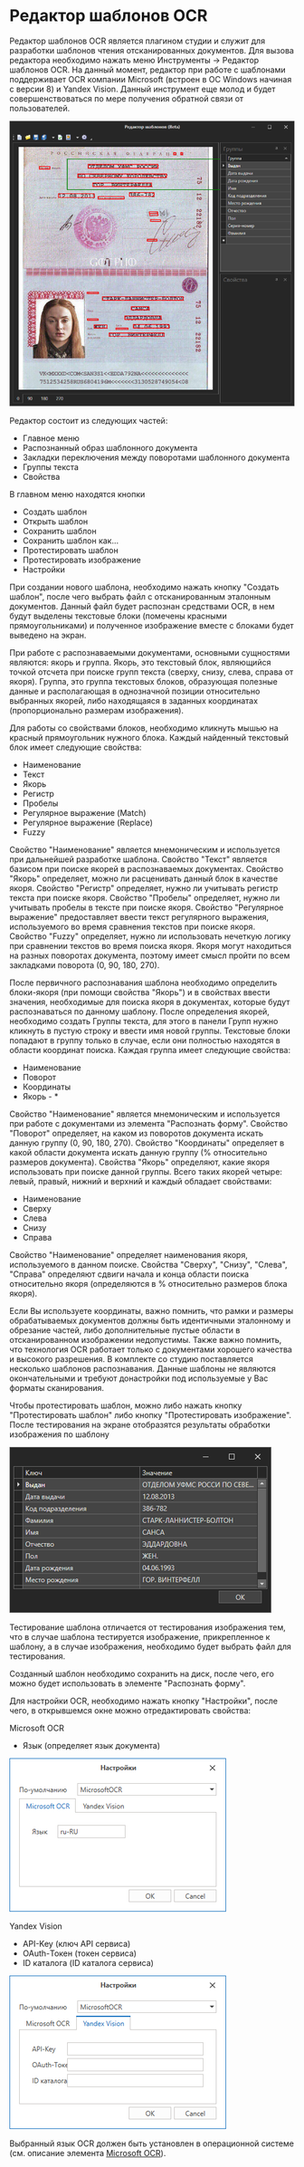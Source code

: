 # Редактор шаблонов OCR

Редактор шаблонов OCR является плагином студии и служит для разработки шаблонов чтения отсканированных документов. Для вызова редактора необходимо нажать меню Инструменты -> Редактор шаблонов OCR. На данный момент, редактор при работе с шаблонами поддерживает OCR компании Microsoft (встроен в ОС Windows начиная с версии 8) и Yandex Vision. Данный инструмент еще молод и будет совершенствоваться по мере получения обратной связи от пользователей.&#x20;

![](<../../.gitbook/assets/image (249).png>)

Редактор состоит из следующих частей:

* Главное меню
* Распознанный образ шаблонного документа
* Закладки переключения между поворотами шаблонного документа
* Группы текста
* Свойства

В главном меню находятся кнопки

* Создать шаблон
* Открыть шаблон
* Сохранить шаблон
* Сохранить шаблон как...
* Протестировать шаблон
* Протестировать изображение
* Настройки

При создании нового шаблона, необходимо нажать кнопку "Создать шаблон", после чего выбрать файл с отсканированным эталонным документов. Данный файл будет распознан средствами OCR, в нем будут выделены текстовые блоки (помечены красными прямоугольниками) и полученное изображение вместе с блоками будет выведено на экран.

При работе с распознаваемыми документами, основными сущностями являются: якорь и группа. Якорь, это текстовый блок, являющийся точкой отсчета при поиске групп текста (сверху, снизу, слева, справа от якоря). Группа, это группа текстовых блоков, образующая полезные данные и располагающая в однозначной позиции относительно выбранных якорей, либо находящаяся в заданных координатах (пропорционально размерам изображения).

Для работы со свойствами блоков, необходимо кликнуть мышью на красный прямоугольник нужного блока. Каждый найденный текстовый блок имеет следующие свойства:

* Наименование
* Текст
* Якорь
* Регистр
* Пробелы
* Регулярное выражение (Match)
* Регулярное выражение (Replace)
* Fuzzy

Свойство "Наименование" является мнемоническим и используется при дальнейшей разработке шаблона. Свойство "Текст" является базисом при поиске якорей в распознаваемых документах. Свойство "Якорь" определяет, можно ли расценивать данный блок в качестве якоря. Свойство "Регистр" определяет, нужно ли учитывать регистр текста при поиске якоря. Свойство "Пробелы" определяет, нужно ли учитывать пробелы в тексте при поиске якоря. Свойство "Регулярное выражение" предоставляет ввести текст регулярного выражения, используемого во время сравнения текстов при поиске якоря. Свойство "Fuzzy" определяет, нужно ли использовать нечеткую логику при сравнении текстов во время поиска якоря. Якоря могут находиться на разных поворотах документа, поэтому имеет смысл пройти по всем закладками поворота (0, 90, 180, 270).

После первичного распознавания шаблона необходимо определить блоки-якоря (при помощи свойства "Якорь") и в свойствах ввести значения, необходимые для поиска якоря в документах, которые будут распознаваться по данному шаблону. После определения якорей, необходимо создать Группы текста, для этого в панели Групп нужно кликнуть в пустую строку и ввести имя новой группы. Текстовые блоки попадают в группу только в случае, если они полностью находятся в области координат поиска. Каждая группа имеет следующие свойства:

* Наименование
* Поворот
* Координаты
* Якорь - \*

Свойство "Наименование" является мнемоническим и используется при работе с документами из элемента "Распознать форму". Свойство "Поворот" определяет, на каком из поворотов документа искать данную группу (0, 90, 180, 270). Свойство "Координаты" определяет в какой области документа искать данную группу (% относительно размеров документа). Свойства "Якорь" определяют, какие якоря использовать при поиске данной группы. Всего таких якорей четыре: левый, правый, нижний и верхний и каждый обладает свойствами:

* Наименование
* Сверху
* Слева
* Снизу
* Справа

Свойство "Наименование" определяет наименования якоря, используемого в данном поиске. Свойства "Сверху", "Снизу", "Слева", "Справа" определяют сдвиги начала и конца области поиска относительно якоря (определяются в % относительно размеров блока якоря).&#x20;

Если Вы используете координаты, важно помнить, что рамки и размеры обрабатываемых документов должны быть идентичными эталонному и обрезание частей, либо дополнительные пустые области в отсканированном изображении недопустимы. Также важно помнить, что технология OCR работает только с документами хорошего качества и высокого разрешения. В комплекте со студию поставляется несколько шаблонов распознавания. Данные шаблоны не являются окончательными и требуют донастройки под используемые у Вас форматы сканирования.

Чтобы протестировать шаблон, можно либо нажать кнопку "Протестировать шаблон" либо кнопку "Протестировать изображение". После тестирования на экране отобразятся результаты обработки изображения по шаблону

![](<../../.gitbook/assets/image (312).png>)

Тестирование шаблона отличается от тестирования изображения тем, что в случае шаблона тестируется изображение, прикрепленное к шаблону, а в случае изображения, необходимо будет выбрать файл для тестирования.

Созданный шаблон необходимо сохранить на диск, после чего, его можно будет использовать в элементе "Распознать форму".

Для настройки OCR, необходимо нажать кнопку "Настройки", после чего, в открывшемся окне можно отредактировать свойства:

Microsoft OCR

* Язык (определяет язык документа)

![](<../../.gitbook/assets/image (601).png>)

Yandex Vision

* API-Key (ключ API сервиса)
* OAuth-Токен (токен сервиса)
* ID каталога (ID каталога сервиса)

![](<../../.gitbook/assets/image (525).png>)

Выбранный язык OCR должен быть установлен в операционной системе (см. описание элемента [Microsoft OCR](../../g\_elements/el\_basic/els\_ocr/el\_ocr\_microsoft.md)).
